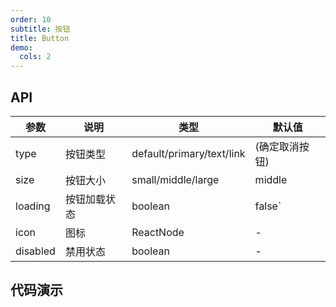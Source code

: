 ```yaml
---
order: 10
subtitle: 按钮 
title: Button
demo:
  cols: 2
---
```


## API

| 参数 | 说明 | 类型 | 默认值 | 
| --- | --- | --- | --- |
| type | 按钮类型  | default/primary/text/link | (确定取消按钮) 
| size | 按钮大小 | small/middle/large | middle |  |
| loading | 按钮加载状态 | boolean | false` |  |
|icon	|图标 | ReactNode | - |  |
| disabled | 禁用状态 | boolean | - |  |

## 代码演示

<!-- prettier-ignore -->
<code src="../../demo/button/buttonType"></code>
<code src="../../demo/button/buttonSize"></code>